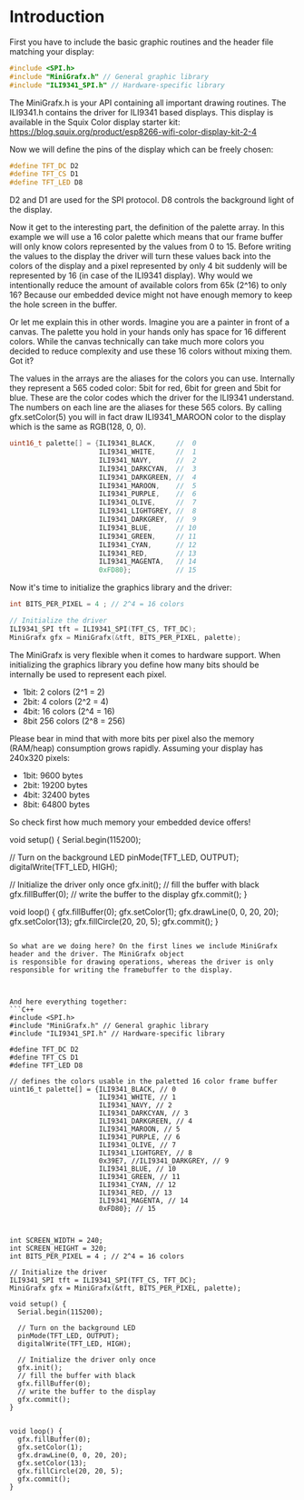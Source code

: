 # Introduction

First you have to include the basic graphic routines and the header file matching your display:

```C++
#include <SPI.h>
#include "MiniGrafx.h" // General graphic library
#include "ILI9341_SPI.h" // Hardware-specific library
```
The MiniGrafx.h is your API containing all important drawing routines. The ILI9341.h contains the driver
for ILI9341 based displays. This display is available in the Squix Color display starter kit:
https://blog.squix.org/product/esp8266-wifi-color-display-kit-2-4

Now we will define the pins of the display which can be freely chosen:

```C++
#define TFT_DC D2
#define TFT_CS D1
#define TFT_LED D8
```
D2 and D1 are used for the SPI protocol. D8 controls the background light of the display.

Now it get to the interesting part, the definition of the palette array. In this example we will use a 16 color palette which means that our frame buffer will only know colors represented by the values from 0 to 15. Before writing the values to the display the driver will turn these values back into the colors of the display and a pixel represented by only 4 bit suddenly will be represented by 16 (in case of the ILI9341 display). Why would we intentionally reduce the amount of available colors from 65k (2^16) to only 16? Because our embedded device might not have enough memory to keep the hole screen in the buffer.

Or let me explain this in other words. Imagine you are a painter in front of a canvas. The palette you hold in
your hands only has space for 16 different colors. While the canvas technically can take much more colors you
decided to reduce complexity and use these 16 colors without mixing them. Got it?

The values in the arrays are the aliases for the colors you can use. Internally they represent a 565 coded color: 5bit for red, 6bit for green and 5bit for blue. These are the color codes which the driver for the ILI9341 understand. The numbers on each line are the aliases for these 565 colors. By calling gfx.setColor(5)
you will in fact draw ILI9341_MAROON color to the display which is the same as RGB(128, 0, 0).


```C++
uint16_t palette[] = {ILI9341_BLACK,     //  0
                      ILI9341_WHITE,     //  1
                      ILI9341_NAVY,      //  2
                      ILI9341_DARKCYAN,  //  3
                      ILI9341_DARKGREEN, //  4
                      ILI9341_MAROON,    //  5
                      ILI9341_PURPLE,    //  6
                      ILI9341_OLIVE,     //  7
                      ILI9341_LIGHTGREY, //  8
                      ILI9341_DARKGREY,  //  9
                      ILI9341_BLUE,      // 10
                      ILI9341_GREEN,     // 11
                      ILI9341_CYAN,      // 12
                      ILI9341_RED,       // 13
                      ILI9341_MAGENTA,   // 14
                      0xFD80};           // 15
```

Now it's time to initialize the graphics library and the driver:

```C++
int BITS_PER_PIXEL = 4 ; // 2^4 = 16 colors

// Initialize the driver
ILI9341_SPI tft = ILI9341_SPI(TFT_CS, TFT_DC);
MiniGrafx gfx = MiniGrafx(&tft, BITS_PER_PIXEL, palette);
```

The MiniGrafx is very flexible when it comes to hardware support. When initializing the graphics library
you define how many bits should be internally be used to represent each pixel.
 * 1bit:  2 colors (2^1 =   2)
 * 2bit:  4 colors (2^2 =   4)
 * 4bit: 16 colors (2^4 =  16)
 * 8bit 256 colors (2^8 = 256)

 Please bear in mind that with more bits per pixel also the memory (RAM/heap) consumption grows rapidly. Assuming your display has 240x320 pixels:
 *  1bit:  9600 bytes
 *  2bit: 19200 bytes
 *  4bit: 32400 bytes
 *  8bit: 64800 bytes

 So check first how much memory your embedded device offers!

void setup() {
  Serial.begin(115200);

  // Turn on the background LED
  pinMode(TFT_LED, OUTPUT);
  digitalWrite(TFT_LED, HIGH);

  // Initialize the driver only once
  gfx.init();
  // fill the buffer with black
  gfx.fillBuffer(0);
  // write the buffer to the display
  gfx.commit();
}


void loop() {
  gfx.fillBuffer(0);
  gfx.setColor(1);
  gfx.drawLine(0, 0, 20, 20);
  gfx.setColor(13);
  gfx.fillCircle(20, 20, 5);
  gfx.commit();
}
```

So what are we doing here? On the first lines we include MiniGrafx header and the driver. The MiniGrafx object
is responsible for drawing operations, whereas the driver is only responsible for writing the framebuffer to the display.



And here everything together:
```C++
#include <SPI.h>
#include "MiniGrafx.h" // General graphic library
#include "ILI9341_SPI.h" // Hardware-specific library

#define TFT_DC D2
#define TFT_CS D1
#define TFT_LED D8

// defines the colors usable in the paletted 16 color frame buffer
uint16_t palette[] = {ILI9341_BLACK, // 0
                      ILI9341_WHITE, // 1
                      ILI9341_NAVY, // 2
                      ILI9341_DARKCYAN, // 3
                      ILI9341_DARKGREEN, // 4
                      ILI9341_MAROON, // 5
                      ILI9341_PURPLE, // 6
                      ILI9341_OLIVE, // 7
                      ILI9341_LIGHTGREY, // 8
                      0x39E7, //ILI9341_DARKGREY, // 9
                      ILI9341_BLUE, // 10
                      ILI9341_GREEN, // 11
                      ILI9341_CYAN, // 12
                      ILI9341_RED, // 13
                      ILI9341_MAGENTA, // 14
                      0xFD80}; // 15



int SCREEN_WIDTH = 240;
int SCREEN_HEIGHT = 320;
int BITS_PER_PIXEL = 4 ; // 2^4 = 16 colors

// Initialize the driver
ILI9341_SPI tft = ILI9341_SPI(TFT_CS, TFT_DC);
MiniGrafx gfx = MiniGrafx(&tft, BITS_PER_PIXEL, palette);

void setup() {
  Serial.begin(115200);

  // Turn on the background LED
  pinMode(TFT_LED, OUTPUT);
  digitalWrite(TFT_LED, HIGH);

  // Initialize the driver only once
  gfx.init();
  // fill the buffer with black
  gfx.fillBuffer(0);
  // write the buffer to the display
  gfx.commit();
}


void loop() {
  gfx.fillBuffer(0);
  gfx.setColor(1);
  gfx.drawLine(0, 0, 20, 20);
  gfx.setColor(13);
  gfx.fillCircle(20, 20, 5);
  gfx.commit();
}
```
